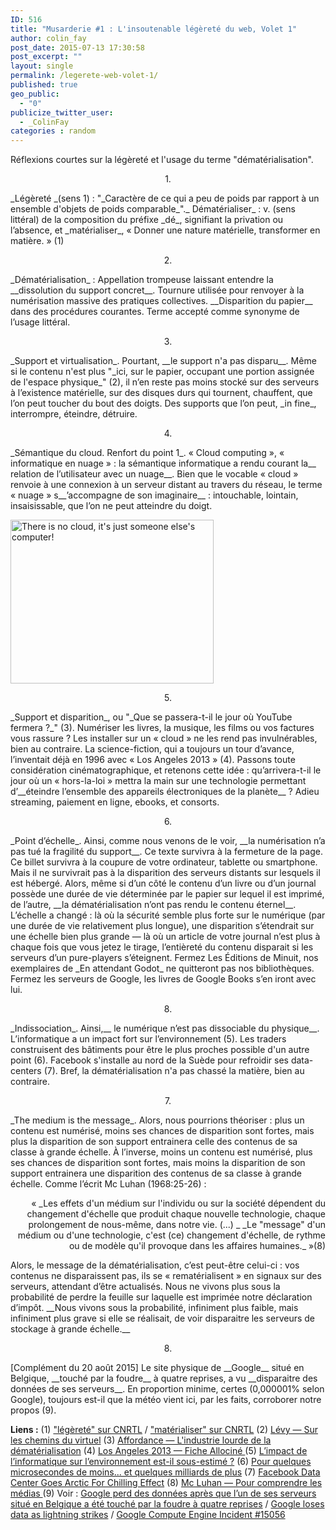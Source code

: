 ```yaml
---
ID: 516
title: "Musarderie #1 : L'insoutenable légèreté du web, Volet 1"
author: colin_fay
post_date: 2015-07-13 17:30:58
post_excerpt: ""
layout: single
permalink: /legerete-web-volet-1/
published: true
geo_public:
  - "0"
publicize_twitter_user:
  - _ColinFay
categories : random
---
```

Réflexions courtes sur la légèreté et l'usage du terme "dématérialisation".

<!--more-->
<p style="text-align: center;">1.</p>
_Légèreté _(sens 1) : "_Caractère de ce qui a peu de poids par rapport à un ensemble d'objets de poids comparable_"._
Dématérialiser_ : v. (sens littéral) de la composition du préfixe _dé_, signifiant la privation ou l’absence, et _matérialiser_, « Donner une nature matérielle, transformer en matière. » (1)
<p style="text-align: center;"> 2.</p>
_Dématérialisation_ : Appellation trompeuse laissant entendre la __dissolution du support concret__. Tournure utilisée pour renvoyer à la numérisation massive des pratiques collectives. __Disparition du papier__ dans des procédures courantes. Terme accepté comme synonyme de l’usage littéral.
<p style="text-align: center;">3.</p>
_Support et virtualisation_. Pourtant, __le support n'a pas disparu__. Même si le contenu n'est plus "_ici, sur le papier, occupant une portion assignée de l'espace physique_" (2), il n’en reste pas moins stocké sur des serveurs à l’existence matérielle, sur des disques durs qui tournent, chauffent, que l’on peut toucher du bout des doigts. Des supports que l’on peut, _in fine_, interrompre, éteindre, détruire.
<p style="text-align: center;">4.</p>
_Sémantique du cloud. Renfort du point 1_. « Cloud computing », « informatique en nuage » : la sémantique informatique a rendu courant la__ relation de l’utilisateur avec un nuage__. Bien que le vocable « cloud » renvoie à une connexion à un serveur distant au travers du réseau, le terme « nuage » s__’accompagne de son imaginaire__ : intouchable, lointain, insaisissable, que l’on ne peut atteindre du doigt.

<a href="http://cf.data-bzh.fr/wp-content/uploads/2015/07/die-cut-stickers.png"><img class="aligncenter size-full wp-image-533" src="http://cf.data-bzh.fr/wp-content/uploads/2015/07/die-cut-stickers.png" alt="There is no cloud, it's just someone else's computer!" width="325" height="262" /></a>
<p style="text-align: center;">5.</p>
_Support et disparition_, ou "_Que se passera-t-il le jour où YouTube fermera ?_" (3). Numériser les livres, la musique, les films ou vos factures vous rassure ? Les installer sur un « cloud » ne les rend pas invulnérables, bien au contraire. La science-fiction, qui a toujours un tour d’avance, l’inventait déjà en 1996 avec « Los Angeles 2013 » (4). Passons toute considération cinématographique, et retenons cette idée : qu’arrivera-t-il le jour où un « hors-la-loi » mettra la main sur une technologie permettant d’__éteindre l’ensemble des appareils électroniques de la planète__ ? Adieu streaming, paiement en ligne, ebooks, et consorts.
<p style="text-align: center;">6.</p>
_Point d’échelle_. Ainsi, comme nous venons de le voir, __la numérisation n’a pas tué la fragilité du support__. Ce texte survivra à la fermeture de la page. Ce billet survivra à la coupure de votre ordinateur, tablette ou smartphone. Mais il ne survivrait pas à la disparition des serveurs distants sur lesquels il est hébergé. Alors, même si d’un côté le contenu d’un livre ou d’un journal possède une durée de vie déterminée par le papier sur lequel il est imprimé, de l’autre, __la dématérialisation n’ont pas rendu le contenu éternel__. L’échelle a changé : là où la sécurité semble plus forte sur le numérique (par une durée de vie relativement plus longue), une disparition s’étendrait sur une échelle bien plus grande — là où un article de votre journal n’est plus à chaque fois que vous jetez le tirage, l’entièreté du contenu disparait si les serveurs d’un pure-players s’éteignent. Fermez Les Éditions de Minuit, nos exemplaires de _En attendant Godot_ ne quitteront pas nos bibliothèques. Fermez les serveurs de Google, les livres de Google Books s’en iront avec lui.
<p style="text-align: center;">8.</p>
_Indissociation_. Ainsi,__ le numérique n’est pas dissociable du physique__. L’informatique a un impact fort sur l’environnement (5). Les traders construisent des bâtiments pour être le plus proches possible d'un autre point (6). Facebook s'installe au nord de la Suède pour refroidir ses data-centers (7). Bref, la dématérialisation n'a pas chassé la matière, bien au contraire.
<p style="text-align: center;">7.</p>
_The medium is the message_. Alors, nous pourrions théoriser : plus un contenu est numérisé, moins ses chances de disparition sont fortes, mais plus la disparition de son support entrainera celle des contenus de sa classe à grande échelle. À l’inverse, moins un contenu est numérisé, plus ses chances de disparition sont fortes, mais moins la disparition de son support entrainera une disparition des contenus de sa classe à grande échelle. Comme l’écrit Mc Luhan (1968:25-26) :
<p style="text-align: right;">« _Les effets d'un médium sur l'individu ou sur la société dépendent du changement d'échelle que produit chaque nouvelle technologie, chaque prolongement de nous-même, dans notre vie. (...) _
_Le "message" d'un médium ou d'une technologie, c'est (ce) changement d'échelle, de rythme ou de modèle qu'il provoque dans les affaires humaines._ »(8)</p>
Alors, le message de la dématérialisation, c’est peut-être celui-ci : vos contenus ne disparaissent pas, ils se « rematérialisent » en signaux sur des serveurs, attendant d’être actualisés. Nous ne vivons plus sous la probabilité de perdre la feuille sur laquelle est imprimée notre déclaration d’impôt. __Nous vivons sous la probabilité, infiniment plus faible, mais infiniment plus grave si elle se réalisait, de voir disparaitre les serveurs de stockage à grande échelle.__
<p style="text-align: center;">8.</p>
[Complément du 20 août 2015] Le site physique de __Google__ situé en Belgique, __touché par la foudre__ à quatre reprises, a vu __disparaitre des données de ses serveurs__. En proportion minime, certes (0,000001% selon Google), toujours est-il que la météo vient ici, par les faits, corroborer notre propos (9).

__Liens :__
<span class="tlf_cdefinition">(1) <a href="http://www.cnrtl.fr/definition/légèreté" target="_blank">"légèreté" sur CNRTL</a> / <a href="http://www.cnrtl.fr/lexicographie/matérialiser" target="_blank">"matérialiser" sur CNRTL</a>
(2) <a href="http://hypermedia.univ-paris8.fr/pierre/virtuel/virt0.htm" target="_blank">Lévy — Sur les chemins du virtuel</a>
(3) <a href="http://affordance.typepad.com/mon_weblog/2013/03/lindustrie-lourde-dematerialisation.html" target="_blank">Affordance — L'industrie lourde de la dématérialisation</a>
(4) <a href="http://www.allocine.fr/film/fichefilm_gen_cfilm=15333.html" target="_blank">Los Angeles 2013 — Fiche Allociné </a>
(5) <a href="http://www.consoglobe.com/impact-de-l-informatique-environnement-cg" target="_blank">L’impact de l’informatique sur l’environnement est-il sous-estimé ?</a>
(6) <a href="http://www.latribune.fr/entreprises-finance/banques-finance/industrie-financiere/20110713trib000636089/pour-quelques-microsecondes-de-moins-et-quelques-milliards-de-plus.html" target="_blank">Pour quelques microsecondes de moins... et quelques milliards de plus</a>
(7) <a href="http://gizmodo.com/5853819/facebook-data-center-goes-arctic-for-chilling-effect" target="_blank">Facebook Data Center Goes Arctic For Chilling Effect</a>
(8) <a href="https://fr.wikipedia.org/wiki/Pour_comprendre_les_m%C3%A9dias" target="_blank">Mc Luhan — Pour comprendre les médias </a>
(9) Voir : <a href="http://tempsreel.nouvelobs.com/en-direct/a-chaud/7115-dingueca-google-donnees-apres-serveurs-situe-belgique.html" target="_blank">Google perd des données après que l’un de ses serveurs situé en Belgique a été touché par la foudre à quatre reprises</a> / <a href="http://www.bbc.com/news/technology-33989384" target="_blank">Google loses data as lightning strikes</a> / <a href="https://status.cloud.google.com/incident/compute/15056#5719570367119360" target="_blank">Google Compute Engine Incident #15056</a>
